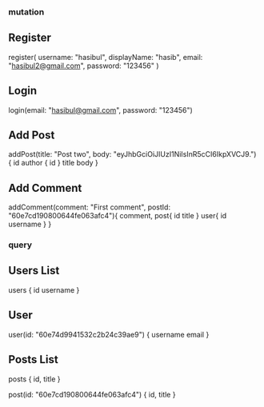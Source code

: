 ### mutation

## Register
register(
   username: "hasibul",
   displayName: "hasib",
   email: "hasibul2@gmail.com",
   password: "123456"
)
## Login
login(email: "hasibul@gmail.com", password: "123456")

## Add Post
 addPost(title: "Post two", body: "eyJhbGciOiJIUzI1NiIsInR5cCI6IkpXVCJ9.") {
   id 
   author {
     id
   }
   title
   body
}

## Add Comment
addComment(comment: "First comment", postId: "60e7cd190800644fe063afc4"){
    comment,
    post{
      id
      title
    }
    user{
      id
      username
    }
}


### query

## Users List
users {
   id
   username
}

## User
user(id: "60e74d9941532c2b24c39ae9") {
    username
    email
}

## Posts List
posts {
    id,
    title
}

post(id: "60e7cd190800644fe063afc4") {
    id,
    title
}